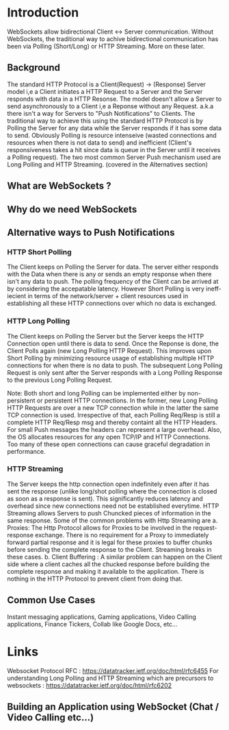 # Introduction
WebSockets allow bidirectional Client <-> Server communication. Without WebSockets, the traditional
way to achive bidirectional communication has been via Polling (Short/Long) or HTTP Streaming. More
on these later.

## Background
The standard HTTP Protocol is a Client(Request) -> (Response) Server model i,e a Client initiates a
HTTP Request to a Server and the Server responds with data in a HTTP Resonse. The model doesn't allow
a Server to send asynchronously to a Client i,e a Reponse without any Request. a.k.a there isn't a
way for Servers to "Push Notifications" to Clients. The traditional way to achieve this using the
standard HTTP Protocol is by Polling the Server for any data while the Server responds if it has some
data to send. Obviously Polling is resource intenseive (wasted connections and resources when there
is not data to send) and inefficient (Client's responsiveness takes a hit since data is queue in the
Server until it receives a Polling request). The two most common Server Push mechanism used are Long
Polling and HTTP Streaming. (covered in the Alternatives section)

## What are WebSockets ?


## Why do we need WebSockets

## Alternative ways to Push Notifications

### HTTP Short Polling
The Client keeps on Polling the Server for data. The server either responds with the Data when there
is any or sends an empty response when there isn't any data to push. The polling frequency of the
Client can be arrived at by considering the accepatable latency. However Short Polling is very ineff-
iecient in terms of the network/server + client resources used in establishing all these HTTP connections
over which no data is exchanged.


### HTTP Long Polling
The Client keeps on Polling the Server but the Server keeps the HTTP Connection open until there is
data to send. Once the Reponse is done, the Client Polls again (new Long Polling HTTP Request). This
improves upon Short Polling by minimizing resource usage of establishing multiple HTTP connections
for when there is no data to push. The subsequent Long Polling Request is only sent after the Server
responds with a Long Polling Response to the previous Long Polling Request.

Note: Both short and long Polling can be implemented either by non-persistent or persistent HTTP
connections. In the former, new Long Polling HTTP Requests are over a new TCP connection while in
the latter the same TCP connection is used.
Irrespective of that, each Polling Req/Resp is still
a complete HTTP Req/Resp msg and thereby containt all the HTTP Headers. For small Push messages
the headers can represent a large overhead.
Also, the OS allocates resources for any open TCP/IP and HTTP Connections. Too many of these open
connections can cause graceful degradation in performance. 

### HTTP Streaming
The Server keeps the http connection open indefinitely even after it has sent the response (unlike
long/shot polling where the connection is closed as soon as a response is sent). This significantly
reduces latency and overhead since new connections need not be established everytime. HTTP Streaming
allows Servers to push Chuncked pieces of information in the same response. Some of the common problems
with Http Streaming are a. Proxies: The Http Protocol allows for Proxies to be involved in the 
request-response exchange. There is no requirement for a Proxy to immediately forward partial response
and it is legal for these proxies to buffer chunks before sending the complete response to the Client. 
Streaming breaks in these cases. b. Client Buffering : A similar problem can happen on the Client side
where a client caches all the chucked response before building the complete response and making it
available to the application. There is nothing in the HTTP Protocol to prevent client from doing that.

## Common Use Cases
Instant messaging applications, Gaming applications, Video Calling applications, Finance Tickers,
Collab like Google Docs, etc...

# Links 
Websocket Protocol RFC : https://datatracker.ietf.org/doc/html/rfc6455 
For understanding Long Polling and HTTP Streaming which are precursors to websockets :  https://datatracker.ietf.org/doc/html/rfc6202 

## Building an Application using WebSocket (Chat / Video Calling etc...)
